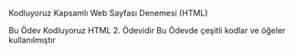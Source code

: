 Kodluyoruz Kapsamlı Web Sayfası Denemesi (HTML)

Bu Ödev Kodluyoruz HTML 2. Ödevidir
Bu Ödevde çeşitli kodlar ve öğeler kullanılmıştır
